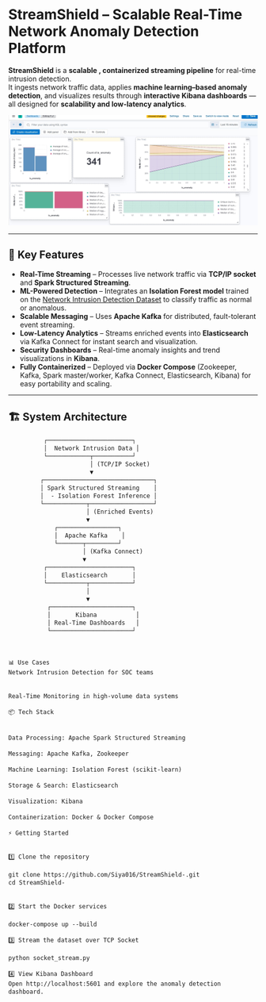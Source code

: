 #  StreamShield – Scalable Real-Time Network Anomaly Detection Platform  

**StreamShield** is a **scalable , containerized streaming pipeline** for real-time intrusion detection.  
It ingests network traffic data, applies **machine learning–based anomaly detection**, and visualizes results through **interactive Kibana dashboards** — all designed for **scalability and low-latency analytics**.  

![Kibana Dashboard](https://github.com/Siya016/StreamShield-/blob/main/src/assets/kibana.jpg)  

---

## 🚀 Key Features  
- **Real-Time Streaming** – Processes live network traffic via **TCP/IP socket** and **Spark Structured Streaming**.  
- **ML-Powered Detection** – Integrates an **Isolation Forest model** trained on the [Network Intrusion Detection Dataset](https://www.kaggle.com/datasets/sampadab17/network-intrusion-detection) to classify traffic as normal or anomalous.  
- **Scalable Messaging** – Uses **Apache Kafka** for distributed, fault-tolerant event streaming.  
- **Low-Latency Analytics** – Streams enriched events into **Elasticsearch** via Kafka Connect for instant search and visualization.  
- **Security Dashboards** – Real-time anomaly insights and trend visualizations in **Kibana**.  
- **Fully Containerized** – Deployed via **Docker Compose** (Zookeeper, Kafka, Spark master/worker, Kafka Connect, Elasticsearch, Kibana) for easy portability and scaling.  

---

## 🏗 System Architecture  

``` plaintext
          ┌────────────────────────┐
          │  Network Intrusion Data │
          └────────────┬───────────┘
                       │ (TCP/IP Socket)
                       ▼
         ┌───────────────────────────────┐
         │ Spark Structured Streaming    │
         │  - Isolation Forest Inference │
         └────────────┬──────────────────┘
                      │ (Enriched Events)
                      ▼
             ┌─────────────────┐
             │  Apache Kafka    │
             └───────┬─────────┘
                     │ (Kafka Connect)
                     ▼
          ┌────────────────────────┐
          │    Elasticsearch       │
          └───────────┬────────────┘
                      │
                      ▼
           ┌───────────────────────┐
           │       Kibana           │
           │ Real-Time Dashboards   │
           └───────────────────────┘



📊 Use Cases
Network Intrusion Detection for SOC teams


Real-Time Monitoring in high-volume data systems

📦 Tech Stack


Data Processing: Apache Spark Structured Streaming

Messaging: Apache Kafka, Zookeeper

Machine Learning: Isolation Forest (scikit-learn)

Storage & Search: Elasticsearch

Visualization: Kibana

Containerization: Docker & Docker Compose

⚡ Getting Started


1️⃣ Clone the repository

git clone https://github.com/Siya016/StreamShield-.git
cd StreamShield-


2️⃣ Start the Docker services

docker-compose up --build

3️⃣ Stream the dataset over TCP Socket

python socket_stream.py

4️⃣ View Kibana Dashboard
Open http://localhost:5601 and explore the anomaly detection dashboard.


